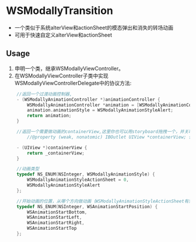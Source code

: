 # WSModallyTransition

* 一个类似于系统alterView和actionSheet的模态弹出和消失的转场动画
* 可用于快速自定义alterView和actionSheet

## Usage

1. 申明一个类，继承WSModallyViewController。
2. 在WSModallyViewController子类中实现WSModallyViewControllerDelegate中的协议方法:
```objective-c
    //返回一个过渡动画控制器,
    - (WSModallyAnimationController *)animationController {
        WSModallyAnimationController *animation = [WSModallyAnimationController new];
        animation.animationStyle = WSModallyAnimationStyleAlert;
        return animation;
    }

    //返回一个需要做动画的containerView,这里你也可以用storyboard拖拽一个，并关联
        //@property (weak, nonatomic) IBOutlet UIView *containerView; 你可以参照Demo

    - (UIView *)containerView {
        return _containerView;
    }

    //动画类型
    typedef NS_ENUM(NSInteger, WSModallyAnimationStyle) {
        WSModallyAnimationStyleActionSheet = 0,
        WSModallyAnimationStyleAlert
    };

    //开始动画的位置，从哪个方向做动画（WSModallyAnimationStyleActionSheet有效）
    typedef NS_ENUM(NSInteger, WSAnimationStartPosition) {
        WSAnimationStartBottom,
        WSAnimationStartLeft,
        WSAnimationStartRight,
        WSAnimationStartTop
    };
```

